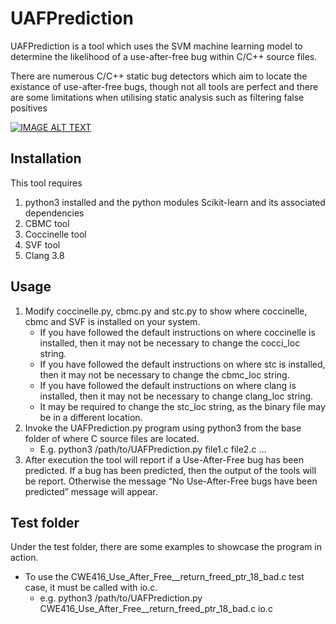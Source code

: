 # UAFPrediction
UAFPrediction is a tool which uses the SVM machine learning model to determine the likelihood of a use-after-free bug within  C/C++ source files. 

There are numerous C/C++ static bug detectors which aim to locate the existance of use-after-free bugs, though not all tools are perfect and there are some limitations when utilising static analysis such as filtering false positives

[![IMAGE ALT TEXT](https://www.dropbox.com/s/shqbdrbdouxnpzi/Screenshot-2017-10-12%201%20of%201%20uploaded%20-%20YouTube.png?raw=1)](https://youtu.be/pA4Sb4w1TRg "UAFPrediction")

## Installation
This tool requires 
1. python3 installed and the python modules Scikit-learn and its associated dependencies
2. CBMC tool
3. Coccinelle tool
4. SVF tool 
5. Clang 3.8

## Usage
1. Modify coccinelle.py, cbmc.py and stc.py to show where coccinelle, cbmc and SVF is installed on your system. 
    * If you have followed the default instructions on where coccinelle is installed, then it may not be necessary to change the cocci_loc string.
    * If you have followed the default instructions on where stc is installed, then it may not be necessary to change the cbmc_loc string.
    * If you have followed the default instructions on where clang is installed, then it may not be necessary to change clang_loc string.
    * It may be required to change the stc_loc string, as the binary file may be in a different location.
2. Invoke the UAFPrediction.py program using python3 from the base folder of where C source files are located.
    * E.g. python3 /path/to/UAFPrediction.py file1.c file2.c …
3. After execution the tool will report if a Use-After-Free bug has been predicted. If a bug has been predicted, then the output of the tools will be report. Otherwise the message “No Use-After-Free bugs have been predicted” message will appear.

## Test folder
Under the test folder, there are some examples to showcase the program in action.
* To use the CWE416_Use_After_Free__return_freed_ptr_18_bad.c test case, it must be called with io.c.
    * e.g. python3 /path/to/UAFPrediction.py CWE416_Use_After_Free__return_freed_ptr_18_bad.c io.c
